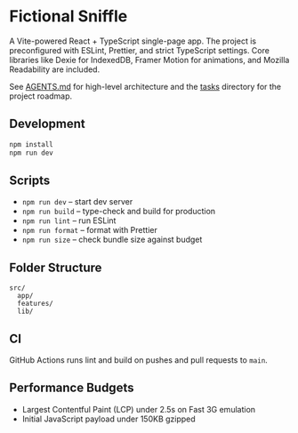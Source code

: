 # Fictional Sniffle

A Vite-powered React + TypeScript single-page app. The project is preconfigured with ESLint, Prettier, and strict TypeScript settings. Core libraries like Dexie for IndexedDB, Framer Motion for animations, and Mozilla Readability are included.

See [AGENTS.md](./AGENTS.md) for high-level architecture and the [tasks](./tasks) directory for the project roadmap.

## Development

```bash
npm install
npm run dev
```

## Scripts

- `npm run dev` – start dev server
- `npm run build` – type-check and build for production
- `npm run lint` – run ESLint
- `npm run format` – format with Prettier
- `npm run size` – check bundle size against budget

## Folder Structure

```
src/
  app/
  features/
  lib/
```

## CI

GitHub Actions runs lint and build on pushes and pull requests to `main`.

## Performance Budgets

- Largest Contentful Paint (LCP) under 2.5s on Fast 3G emulation
- Initial JavaScript payload under 150KB gzipped
